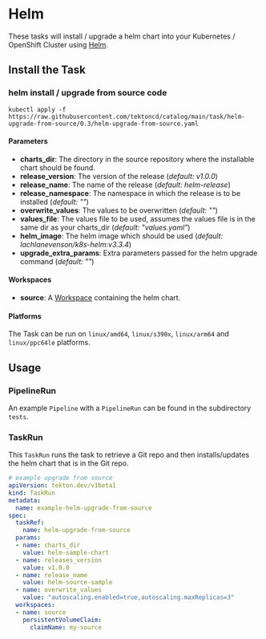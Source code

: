 # Helm

These tasks will install / upgrade a helm chart into your Kubernetes / OpenShift Cluster using [Helm](https://github.com/helm/helm).

## Install the Task

### helm install / upgrade from source code

```
kubectl apply -f https://raw.githubusercontent.com/tektoncd/catalog/main/task/helm-upgrade-from-source/0.3/helm-upgrade-from-source.yaml
```

#### Parameters

- **charts_dir**: The directory in the source repository where the installable chart should be found.
- **release_version**: The version of the release (*default: v1.0.0*)
- **release_name**: The name of the release (*default: helm-release*)
- **release_namespace**: The namespace in which the release is to be installed (*default: ""*)
- **overwrite_values**: The values to be overwritten (*default: ""*)
- **values_file**: The values file to be used,
    assumes the values file is in the same dir as your charts_dir (*default: "values.yaml"*)
- **helm_image**: The helm image which should be used (*default: lachlanevenson/k8s-helm:v3.3.4*)
- **upgrade_extra_params**: Extra parameters passed for the helm upgrade command (*default: ""*)

#### Workspaces

* **source**: A [Workspace](https://github.com/tektoncd/pipeline/blob/main/docs/workspaces.md) containing the helm chart.

#### Platforms

The Task can be run on `linux/amd64`, `linux/s390x`, `linux/arm64` and `linux/ppc64le` platforms.

## Usage

### PipelineRun

An example `Pipeline` with a `PipelineRun` can be found in the subdirectory `tests`.

### TaskRun

This `TaskRun` runs the task to retrieve a Git repo and then installs/updates the helm chart that is in the Git repo.

```yaml
# example upgrade from source
apiVersion: tekton.dev/v1beta1
kind: TaskRun
metadata:
  name: example-helm-upgrade-from-source
spec:
  taskRef:
    name: helm-upgrade-from-source
  params:
  - name: charts_dir
    value: helm-sample-chart
  - name: releases_version
    value: v1.0.0
  - name: release_name
    value: helm-source-sample
  - name: overwrite_values
    value: "autoscaling.enabled=true,autoscaling.maxReplicas=3"
  workspaces:
  - name: source
    persistentVolumeClaim:
      claimName: my-source
```